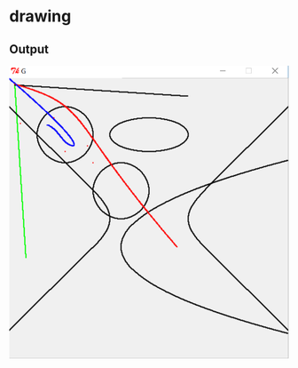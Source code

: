 # drawing

## Output

![alt tag](https://github.com/yashp241195/drawing/blob/master/Screenshot%20(90).png)
